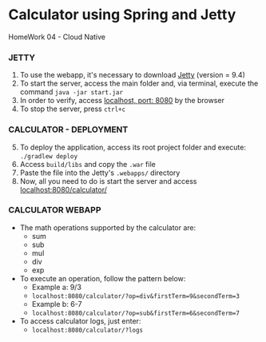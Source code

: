 # Calculator using Spring and Jetty
HomeWork 04 - Cloud Native

### JETTY
1. To use the webapp, it's necessary to download [Jetty](https://www.eclipse.org/jetty/download.html) (version = 9.4)
2. To start the server, access the main folder and, via terminal, execute the command `java -jar start.jar`
3. In order to verify, access [localhost, port: 8080](http://localhost:8080/) by the browser
4. To stop the server, press `ctrl+c`

### CALCULATOR - DEPLOYMENT
5. To deploy the application, access its root project folder and execute: `./gradlew deploy`
6. Access `build/libs` and copy the `.war` file
7. Paste the file into the Jetty's `.webapps/` directory
8. Now, all you need to do is start the server and access [localhost:8080/calculator/](http://localhost:8080/calculator/) 

### CALCULATOR WEBAPP 
* The math operations supported by the calculator are:
  * sum
  * sub
  * mul
  * div
  * exp
* To execute an operation, follow the pattern below:
  * Example a: 9/3
  * `localhost:8080/calculator/?op=div&firstTerm=9&secondTerm=3` 
  * Example b: 6-7
  * `localhost:8080/calculator/?op=sub&firstTerm=6&secondTerm=7` 
* To access calculator logs, just enter:
  * `localhost:8080/calculator/?logs` 
